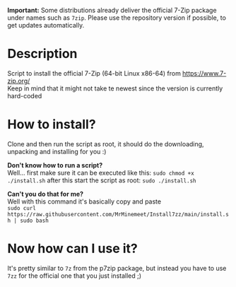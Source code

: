 
**Important:**
Some distributions already deliver the official 7-Zip package under names such as `7zip`. Please use the repository version if possible, to get updates automatically.

# Description
Script to install the official 7-Zip (64-bit Linux x86-64) from https://www.7-zip.org/  
Keep in mind that it might not take te newest since the version is currently hard-coded

# How to install?
Clone and then run the script as root, it should do the downloading, unpacking and installing for you :)

**Don't know how to run a script?**  
Well… first make sure it can be executed like this:
`sudo chmod +x ./install.sh`
after this start the script as root:
`sudo ./install.sh`

**Can't you do that for me?**   
Well with this command it's basically copy and paste  
`sudo curl https://raw.githubusercontent.com/MrMinemeet/Install7zz/main/install.sh | sudo bash`

# Now how can I use it?
It's pretty similar to `7z` from the p7zip package, but instead you have to use `7zz` for the official one that you just installed ;)
